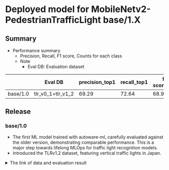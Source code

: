 # Deployed model for MobileNetv2-PedestrianTrafficLight base/1.X
## Summary

- Performance summary
  - Precision, Recall, F1 score, Counts for each class
  - Note
    - Eval DB: Evaluation dataset


|          | Eval DB           | precision_top1 | recall_top1 | f1-score_top1 | counts |
| -------- | ----------------- | -------------- | ----------- | ------------- | ------ |
| base/1.0 | tlr_v0_1+tlr_v1_2 | 69.29          | 72.64       | 68.94         | 1555   |

## Release
### base/1.0

- The first ML model trained with autoware-ml, carefully evaluated against the older version, demonstrating comparable performance. This is a major step towards lifelong MLOps for traffic light recognition models.
- Introduced the TLRv1.2 dataset, featuring vertical traffic lights in Japan.

<details>
<summary> The link of data and evaluation result </summary>

- model
  - Training dataset: tlr_v0_1 + tlr_v1_0_x2 + tlr_v1_0_xx1 + tlr_v1_2
  - Eval dataset: tlr_v1_2
  - [PR](https://github.com/tier4/autoware-ml/pull/143)
  - [Config file path](../../../configs/t4dataset/MobileNetv2-PedestrianTrafficLight/mobilenet-v2_tlr_ped_t4dataset.py)
  - Deployed onnx model [[GDrive]](https://evaluation.tier4.jp/evaluation/mlpackages/e104265c-2945-4b8a-ae68-13accc1c0af2/releases/d5ce3e03-dd72-4517-b416-7a63a84c9fd3?project_id=zWhWRzei&tab=reports)
  - Deployed onnx model [model-zoo]
    - [ped_traffic_light_classifier_mobilenetv2_batch_1.onnx](https://download.autoware-ml-model-zoo.tier4.jp/autoware-ml/models/mobilenet-v2/pedestrian_traffic_light/t4base/v1.0/ped_traffic_light_classifier_mobilenetv2_batch_1.onnx)
    - [ped_traffic_light_classifier_mobilenetv2_batch_4.onnx](https://download.autoware-ml-model-zoo.tier4.jp/autoware-ml/models/mobilenet-v2/pedestrian_traffic_light/t4base/v1.0/ped_traffic_light_classifier_mobilenetv2_batch_4.onnx)
    - [ped_traffic_light_classifier_mobilenetv2_batch_6.onnx](https://download.autoware-ml-model-zoo.tier4.jp/autoware-ml/models/mobilenet-v2/pedestrian_traffic_light/t4base/v1.0/ped_traffic_light_classifier_mobilenetv2_batch_6.onnx)
  - Deployed label file [[webauto]](https://evaluation.tier4.jp/evaluation/mlpackages/e104265c-2945-4b8a-ae68-13accc1c0af2/releases/d5ce3e03-dd72-4517-b416-7a63a84c9fd3?project_id=zWhWRzei&tab=reports) [[model-zoo]](https://download.autoware-ml-model-zoo.tier4.jp/autoware-ml/models/mobilenet-v2/pedestrian_traffic_light/t4base/v1.0/lamp_labels_ped.txt)
  - Training results [[GDrive]](https://drive.google.com/drive/folders/1PyyP0jvWpHA2TTBGKzElu4NMoF5HdJNT?usp=drive_link)
  - Training results [model-zoo]
    - [config.py](https://download.autoware-ml-model-zoo.tier4.jp/autoware-ml/models/mobilenet-v2/pedestrian_traffic_light/t4base/v1.0/mobilenet-v2_tlr_ped_t4dataset.py)
    - [checkpoint_best.pth](https://download.autoware-ml-model-zoo.tier4.jp/autoware-ml/models/mobilenet-v2/pedestrian_traffic_light/t4base/v1.0/best_multi-label_f1-score_top1_epoch_54.pth)
    - [checkpoint_last.pth](https://download.autoware-ml-model-zoo.tier4.jp/autoware-ml/models/mobilenet-v2/pedestrian_traffic_light/t4base/v1.0/epoch_300.pth)
    - [logs.zip](https://download.autoware-ml-model-zoo.tier4.jp/autoware-ml/models/mobilenet-v2/pedestrian_traffic_light/t4base/v1.0/logs.zip)
  - train time: (A40 * 1) * 5 hours ( Used less than 4 GB memory)

- Results
```python
Class-wise Metrics:
----------------------------------------------------------------------------
| Class Name           | Precision  | Recall     | F1-Score   | Counts     |
----------------------------------------------------------------------------
| crosswalk_red        | 95.22      | 95.12      | 95.17      | 942        |
| crosswalk_green      | 98.14      | 84.04      | 90.54      | 564        |
| crosswalk_unknown    | 14.50      | 38.78      | 21.11      | 49         |
----------------------------------------------------------------------------
Overall results:  precision_top1: 69.29     , recall_top1: 72.64     , f1-score_top1: 68.94     , support_top1: 1555.00

```

</details>
